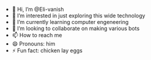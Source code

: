 - 👋 Hi, I’m @Eli-vanish
- 👀 I’m interested in just exploring this wide technology
- 🌱 I’m currently learning computer engeneering
- 💞️ I’m looking to collaborate on making various bots
- 📫 How to reach me 
- 😄 Pronouns: him
- ⚡ Fun fact: chicken lay eggs

<!---
Eli-vanish/Eli-vanish is a ✨ special ✨ repository because its `README.md` (this file) appears on your GitHub profile.
You can click the Preview link to take a look at your changes.
--->
